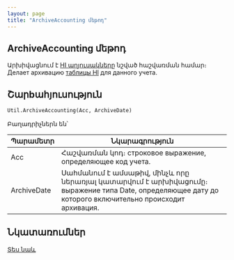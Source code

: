 ```yaml
---
layout: page
title: "ArchiveAccounting մեթոդ"
---
```


## ArchiveAccounting մեթոդ 

Արխիվացնում է [HI աղյուսակները](../../../Database/Hi.html) նշված հաշվառման համար։
Делает архивацию  [таблицы HI](../../../Database/Hi.html) для данного учета.


## Շարbահյուսություն

```vb
Util.ArchiveAccounting(Acc, ArchiveDate)
```

Բաղադրիչներն են՝

| Պարամետր | Նկարագրություն |
|--|--|
| Acc | Հաշվառման կոդ։ строковое выражение, определяющее код учета. |
| ArchiveDate | Սահմանում է ամսաթիվ, մինչև որը ներառյալ կատարվում է արխիվացումը։ выражение типа Date, определяющее дату до которого включительно происходит архивация. |


## Նկատառումներ

[Տես նաև](../../../functions.html)